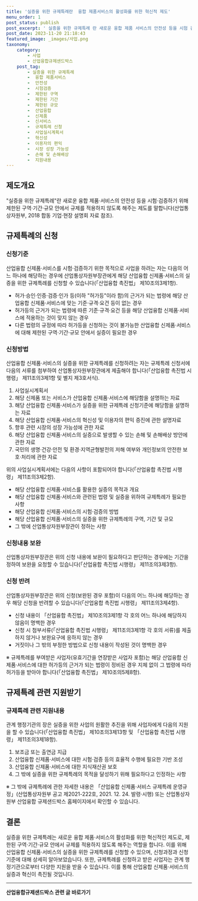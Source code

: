 ```yaml
---
title: '실증을 위한 규제특례란  융합 제품서비스의 활성화를 위한 혁신적 제도'
menu_order: 1
post_status: publish
post_excerpt: ' 실증을 위한 규제특례 란 새로운 융합 제품 서비스의 안전성 등을 시험 검증하기 위해 제한된 구역 기간 규모 안에서 규제를 적용하지 않도록 해주는 제도를 말합니다 산업통상자원부, 2018 합동 기업 현장 설명회 자료 참조 .'
post_date: 2023-11-20 21:18:43
featured_image: _images/사업.png
taxonomy:
    category:
        - 사업
        - 산업융합규제샌드박스
    post_tag:
        - 실증을 위한 규제특례
        -  융합 제품서비스
        -  안전성
        -  시험검증
        -  제한된 구역
        -  제한된 기간
        -  제한된 규모
        -  산업융합
        -  신제품
        -  신서비스
        -  규제특례 신청
        -  사업실시계획서
        -  혁신성
        -  이용자의 편익
        -  시장 성장 가능성
        -  손해 및 손해배상
        -  지원내용
---
```



## 제도개요
"실증을 위한 규제특례"란 새로운 융합 제품·서비스의 안전성 등을 시험·검증하기 위해 제한된 구역·기간·규모 안에서 규제를 적용하지 않도록 해주는 제도를 말합니다(산업통상자원부, 2018 합동 기업·현장 설명회 자료 참조).

## 규제특례의 신청
### 신청기준
산업융합 신제품·서비스를 시험·검증하기 위한 목적으로 사업을 하려는 자는 다음의 어느 하나에 해당하는 경우에 산업통상자원부장관에게 해당 산업융합 신제품·서비스의 실증을 위한 규제특례를 신청할 수 있습니다(「산업융합 촉진법」 제10조의3제1항).
- 허가·승인·인증·검증·인가 등(이하 "허가등"이라 함)의 근거가 되는 법령에 해당 산업융합 신제품·서비스에 맞는 기준·규격·요건 등이 없는 경우
- 허가등의 근거가 되는 법령에 따른 기준·규격·요건 등을 해당 산업융합 신제품·서비스에 적용하는 것이 맞지 않는 경우
- 다른 법령의 규정에 따라 허가등을 신청하는 것이 불가능한 산업융합 신제품·서비스에 대해 제한된 구역·기간·규모 안에서 실증이 필요한 경우

### 신청방법
산업융합 신제품·서비스의 실증을 위한 규제특례를 신청하려는 자는 규제특례 신청서에 다음의 서류를 첨부하여 산업통상자원부장관에게 제출해야 합니다(「산업융합 촉진법 시행령」 제11조의3제1항 및 별지 제3호서식).
1. 사업실시계획서
2. 해당 신제품 또는 서비스가 산업융합 신제품·서비스에 해당함을 설명하는 자료
3. 해당 산업융합 신제품·서비스가 실증을 위한 규제특례 신청기준에 해당함을 설명하는 자료
4. 해당 산업융합 신제품·서비스의 혁신성 및 이용자의 편익 증진에 관한 설명자료
5. 향후 관련 시장의 성장 가능성에 관한 자료
6. 해당 산업융합 신제품·서비스의 실증으로 발생할 수 있는 손해 및 손해배상 방안에 관한 자료
7. 국민의 생명·건강·안전 및 환경·지역균형발전의 저해 여부와 개인정보의 안전한 보호·처리에 관한 자료

위의 사업실시계획서에는 다음의 사항이 포함되어야 합니다(「산업융합 촉진법 시행령」 제11조의3제2항).
- 해당 산업융합 신제품·서비스를 활용한 실증의 목적과 개요
- 해당 산업융합 신제품·서비스와 관련된 법령 및 실증을 위하여 규제특례가 필요한 사항
- 해당 산업융합 신제품·서비스의 시험·검증의 방법
- 해당 산업융합 신제품·서비스의 실증을 위한 규제특례의 구역, 기간 및 규모
- 그 밖에 산업통상자원부장관이 정하는 사항

### 신청내용 보완
산업통상자원부장관은 위의 신청 내용에 보완이 필요하다고 판단하는 경우에는 기간을 정하여 보완을 요청할 수 있습니다(「산업융합 촉진법 시행령」 제11조의3제3항).

### 신청 반려
산업통상자원부장관은 위의 신청(보완된 경우 포함)이 다음의 어느 하나에 해당하는 경우 해당 신청을 반려할 수 있습니다(「산업융합 촉진법 시행령」 제11조의3제4항).
- 신청 내용이 「산업융합 촉진법」 제10조의3제1항 각 호의 어느 하나에 해당하지 않음이 명백한 경우
- 신청 시 첨부서류(「산업융합 촉진법 시행령」 제11조의3제1항 각 호의 서류)를 제출하지 않거나 보완요구에 응하지 않는 경우
- 거짓이나 그 밖의 부정한 방법으로 신청 내용이 작성된 것이 명백한 경우

※ 규제특례를 부여받은 사업자(유효기간을 연장받은 사업자 포함)는 해당 산업융합 신제품·서비스에 대한 허가등의 근거가 되는 법령이 정비된 경우 지체 없이 그 법령에 따라 허가등을 받아야 합니다(「산업융합 촉진법」 제10조의5제8항).

## 규제특례 관련 지원받기
### 규제특례 관련 지원내용
관계 행정기관의 장은 실증을 위한 사업의 원활한 추진을 위해 사업자에게 다음의 지원을 할 수 있습니다(「산업융합 촉진법」 제10조의3제13항 및 「산업융합 촉진법 시행령」 제11조의3제18항).
1. 보조금 또는 출연금 지급
2. 산업융합 신제품·서비스에 대한 시험·검증 등의 효율적 수행에 필요한 기반 조성
3. 산업융합 신제품·서비스에 대한 지식재산권 보호
4. 그 밖에 실증을 위한 규제특례의 목적을 달성하기 위해 필요하다고 인정하는 사항

※ 그 밖에 규제특례에 관한 자세한 내용은 「산업융합 신제품·서비스 규제특례 운영규정」(산업통상자원부 공고 제2021-222호, 2021. 12. 24. 발령·시행) 또는 산업통상자원부 산업융합 규제샌드박스 홈페이지에서 확인할 수 있습니다.

## 결론
실증을 위한 규제특례는 새로운 융합 제품·서비스의 활성화를 위한 혁신적인 제도로, 제한된 구역·기간·규모 안에서 규제를 적용하지 않도록 해주는 역할을 합니다. 이를 위해 산업융합 신제품·서비스의 실증을 위한 규제특례를 신청할 수 있으며, 신청과정과 신청기준에 대해 상세히 알아보았습니다. 또한, 규제특례를 신청하고 받은 사업자는 관계 행정기관으로부터 다양한 지원을 받을 수 있습니다. 이를 통해 산업융합 신제품·서비스의 실증과 혁신이 촉진될 것입니다. 
<!-- wp:separator -->
<hr class="wp-block-separator has-alpha-channel-opacity"/>
<!-- /wp:separator -->

<!-- wp:group {"backgroundColor":"base","layout":{"type":"constrained"}} -->
<div class="wp-block-group has-base-background-color has-background"><!-- wp:paragraph {"align":"center","fontSize":"medium"} -->
<p class="has-text-align-center has-large-font-size"><strong>산업융합규제샌드박스 관련 글 바로가기</strong></p>
<!-- /wp:paragraph -->


<!-- wp:latest-posts
{"categories":[{"id":27598,"count":19,"description":"","link":"https://uknowlaw.com/category/%ec%82%b0%ec%97%85%ec%9c%b5%ed%95%a9%ea%b7%9c%ec%a0%9c%ec%83%8c%eb%93%9c%eb%b0%95%ec%8a%a4/","name":"산업융합규제샌드박스","slug":"산업융합규제샌드박스","taxonomy":"category","parent":0,"meta":[],"_links":{"self":[{"href":"https://uknowlaw.com/wp-json/wp/v2/categories/27598"}],"collection":[{"href":"https://uknowlaw.com/wp-json/wp/v2/categories"}],"about":[{"href":"https://uknowlaw.com/wp-json/wp/v2/taxonomies/category"}],"wp:post_type":[{"href":"https://uknowlaw.com/wp-json/wp/v2/posts?categories=27598"}],"curies":[{"name":"wp","href":"https://api.w.org/{rel}","templated":true}]}}],"postsToShow":100,"excerptLength":28,"postLayout":"grid","columns":2,"featuredImageAlign":"left","featuredImageSizeSlug":"large","fontSize":"small"} /--></div>
<!-- /wp:group -->